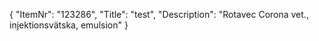 {
  "ItemNr": "123286",
  "Title": "test",
  "Description": "Rotavec Corona vet., injektionsvätska, emulsion"
}